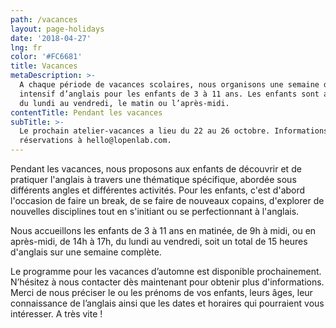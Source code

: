 ```yaml
---
path: /vacances
layout: page-holidays
date: '2018-04-27'
lng: fr
color: '#FC6681'
title: Vacances
metaDescription: >-
  A chaque période de vacances scolaires, nous organisons une semaine de stage
  intensif d’anglais pour les enfants de 3 à 11 ans. Les enfants sont accueillis
  du lundi au vendredi, le matin ou l’après-midi. 
contentTitle: Pendant les vacances
subTitle: >-
  Le prochain atelier-vacances a lieu du 22 au 26 octobre. Informations &
  réservations à hello@lopenlab.com.
---
```

Pendant les vacances, nous proposons aux enfants de découvrir et de pratiquer l'anglais à travers une thématique spécifique, abordée sous différents angles et différentes activités. Pour les enfants, c'est d'abord l'occasion de faire un break, de se faire de nouveaux copains, d'explorer de nouvelles disciplines tout en s'initiant ou se perfectionnant à l'anglais. 

Nous accueillons les enfants de 3 à 11 ans en matinée, de 9h à midi, ou en après-midi, de 14h à 17h, du lundi au vendredi, soit un total de 15 heures d'anglais sur une semaine complète.

Le programme pour les vacances d’automne est disponible prochainement. N’hésitez à nous contacter dès maintenant pour obtenir plus d'informations. Merci de nous préciser le ou les prénoms de vos enfants, leurs âges, leur connaissance de l’anglais ainsi que les dates et horaires qui pourraient vous intéresser. A très vite !
